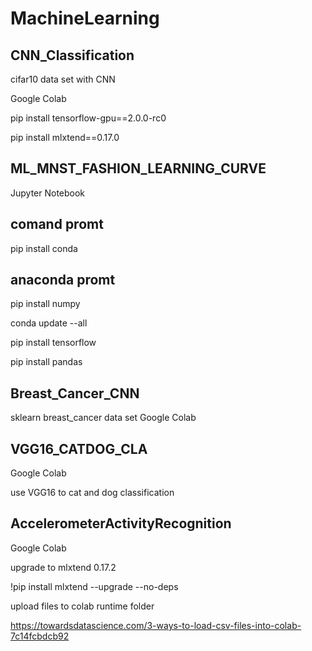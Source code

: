 # MachineLearning
## CNN_Classification

cifar10 data set with CNN 

Google Colab

pip install tensorflow-gpu==2.0.0-rc0

pip install mlxtend==0.17.0


## ML_MNST_FASHION_LEARNING_CURVE

Jupyter Notebook


## comand promt 

pip install conda


## anaconda promt 

pip install numpy

conda update --all

pip install tensorflow

pip install pandas


## Breast_Cancer_CNN
sklearn breast_cancer data set
Google Colab


## VGG16_CATDOG_CLA

Google Colab

use VGG16 to cat and dog classification 

## AccelerometerActivityRecognition
Google Colab

upgrade to mlxtend 0.17.2

!pip install mlxtend --upgrade --no-deps 

upload files to colab runtime folder

https://towardsdatascience.com/3-ways-to-load-csv-files-into-colab-7c14fcbdcb92

